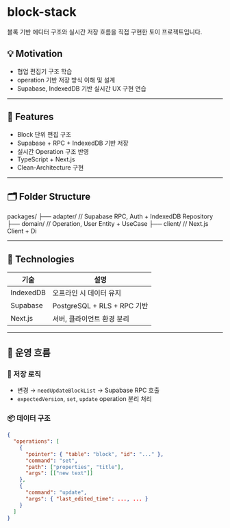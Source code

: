 # block-stack
블록 기반 에디터 구조와 실시간 저장 흐름을 직접 구현한 토이 프로젝트입니다.

## 💡 Motivation

- 협업 편집기 구조 학습
- operation 기반 저장 방식 이해 및 설계
- Supabase, IndexedDB 기반 실시간 UX 구현 연습

---

## 📐 Features

- Block 단위 편집 구조
- Supabase + RPC + IndexedDB 기반 저장
- 실시간 Operation 구조 반영
- TypeScript + Next.js
- Clean-Architecture 구현

---

## 🗂️ Folder Structure

packages/
├── adapter/           // Supabase RPC, Auth + IndexedDB Repository
├── domain/          // Operation, User Entity + UseCase
├── client/            // Next.js Client + Di 

---

## 🔗 Technologies

| 기술 | 설명 |
| --- | --- |
| IndexedDB | 오프라인 시 데이터 유지 |
| Supabase | PostgreSQL + RLS + RPC 기반 |
| Next.js | 서버, 클라이언트 환경 분리 |

---

## 🔧 운영 흐름

### 💾 저장 로직

- 변경 → `needUpdateBlockList` → Supabase RPC 호출
- `expectedVersion`, `set`, `update` operation 분리 처리

### 📦 데이터 구조

```json
{
  "operations": [
    {
      "pointer": { "table": "block", "id": "..." },
      "command": "set",
      "path": ["properties", "title"],
      "args": [["new text"]]
    },
    {
      "command": "update",
      "args": { "last_edited_time": ..., ... }
    }
  ]
}
```
